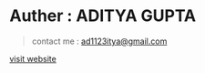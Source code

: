 # Auther : ADITYA GUPTA
> contact me : ad1123itya@gmail.com

[visit website](https://lexis-clone-by-adii.vercel.app/)